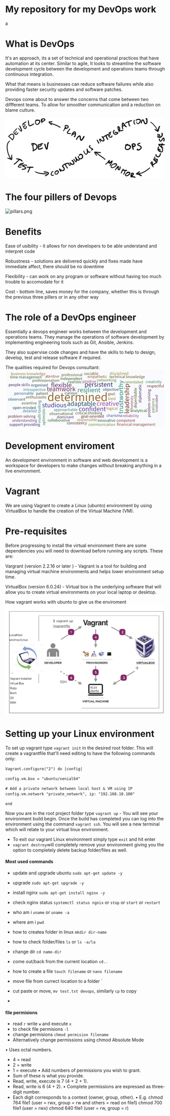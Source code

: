 # My repository for my DevOps work 
a

# What is DevOps
It's an approach, its a set of technical and operational practices that have automation at its center. Similar to agile, It looks to streamline the software development cycle between the development and operations teams through continuous integration.

What that means is businesses can reduce software failures while also providing faster security updates and software patches.

Devops come about to answer the concerns that come between two diffferent teams. To allow for smoother communication and a reduction on blame culture.

![DevOps-Cycle-0.1-1024x392.png](./images/DevOps-Cycle.png)

# The four pillers of Devops
![pillars.png](.images/pillars.png)




# Benefits
Ease of usibility - it allows for non developers to be able understand and interpret code

Robustness - solutions are delivered quickly and fixes made have immediate affect, there should be no downtime

Flexibility - can work on any program or software without having too much trouble to accomodate for it

Cost - bottom line, saves money for the company, whether this is through the previous three pillers or in any other way

# The role of a DevOps engineer 
Essentially a devops engineer works between the development and operations teams. They manage the operations of software development by implementing 
engineering tools such as Git, Ansible, Jenkins.

They also supervise code changes and have the skills to help to design, develop, test and release software if required.


The qualities required for Devops consultant:
![What_is_devops.png](./images/What_is_devops.png)
 


# Development enviroment
An development environment in software and web development is a workspace for developers to make changes without breaking anything in a live environment. 


# Vagrant 
We are using Vagrant to create a Linux (ubunto) environment by using VirtualBox to handle the creation of the Virtual Machine (VM). 

# Pre-requisites
Before progressing to install the virtual environment there are some dependencies you will need to download before running any scripts. These are:

Vargrant (version 2.2.16 or later ) - Vagrant is a tool for building and managing virtual machine environments and helps lower environment setup time.

VirtualBox (version 6.0.24) - Virtual box is the underlying software that will allow you to create virtual environments on your local laptop or desktop.

How vagrant works with ubunto to give us the enviroment
![vagrant_diagram.png](./images/vagrant_diagram.png)

# Setting up your Linux environment
To set up vagrant type `vagrant init` in the desired root folder. This will create a vagrantfile that'll need editing to have the following commands only:

`Vagrant.configure("2") do |config|`

 `config.vm.box = "ubuntu/xenial64"`

 `# Add a private network between local host & VM using IP`
 `config.vm.network "private_network", ip: "192.168.10.100"`

`end`

Now you are in the root project folder type `vagrant up` - You will see your environment build begin. Once the build has completed you can log into the environment using the command `vagrant ssh`. You will see a new terminal which will relate to your virtual linux environment.

- To exit our vagrant Linux environment simply type `exit` and hit enter
- `vagrant destroy`will completely remove your environment giving you the option to completely delete backup folder/files as well.

#### Most used commands
- update and upgrade ubuntu `sudo apt-get update -y`
- upgrade `sudo apt-get upgrade -y`
- install nginx `sudo apt-get install nginx -y`
- check nginx status `systemctl status ngnix` or `stop` or `start` or `restart`
- who am i `uname` or `uname -a`
- where am i `pwd`
- how to createa folder in linux `mkdir dir-name`
- how to check folder/files `ls` or `ls -a/la`
- change dir `cd name-dir`
- come out/back from the current location `cd..`
- how to create a file `touch filename` or `nano filename`
- move file from currect location to a folder `
- cut paste or move, `mv test.txt devops`, similarly `cp` to copy

- 

#### file permisions
- read `r` write `w` and execute `x`
- to check file permisions `-l`
- change permisions `chmod permision filename`
- Alternatively change permissions using chmod Absolute Mode

• Uses octal numbers. 
- 4 = read 
- 2 = write 
- 1 = execute 
• Add numbers of permissions you wish to grant. 
- Sum of these is what you provide. 
- Read, write, execute is 7 (4 + 2 + 1). 
- Read, write is 6 (4 + 2). 
• Complete permissions are expressed as three-digit number. 
- Each digit corresponds to a context (owner, group, other).
• E.g. chmod 764 file1 (user = rwx, group = rw and others = read on file1)
           chmod 700 file1 (user = rwx)
           chmod 640 file1 (user = rw, group = r)


